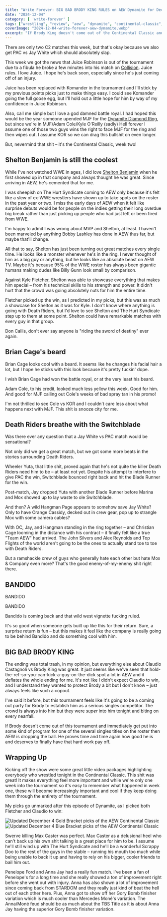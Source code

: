 ```yaml
---
title: "Write Forever: BIG BAD BRODY KING RULES on AEW Dynamite for December 4"
date: "2024-12-04"
category: [ 'write-forever' ]
tags: ["wrestling", "review", "aew", "dynamite", "continental-classic", "continental-classic-2024"]
coverImage: "2024-12-04-write-forever-aew-dynamite.webp"
excerpt: "If Brody King doesn't come out of the Continental Classic and straight into a feud for a singles title, then AEW is screwing up."
---
```


There are only two C2 matches this week, but that's okay because we also get PAC vs Jay White which should absolutely slap.

This week we got the news that Juice Robinson is out of the tournament due to a fibula he broke a few minutes into his match on [Collision](/posts/2024-11-30-write-forever-aew-collision). Juice rules. I love Juice. I hope he's back soon, especially since he's just coming off of an injury.

Juice has been replaced with Komander in the tournament and I'll stick by my previous points picks just to make things easy. I could see Komander going the full goose egg, but I'll hold out a little hope for him by way of my confidence in Juice Robinson.

Also, call me simple but I love a god damned battle royal. I had hoped this would be the year someone upended MJF for the [Dynamite Diamond Ring](/posts/2023-10-14-write-forever-aew-collision), but since we're in MJF/Adam Cole/Kyle O'Reilly (sadly) Hell forever I assume one of those two guys wins the right to face MJF for the ring and then wipes out. I assume KOR so we can drag this bullshit on even longer.

But, nevermind that shit – it's the Continental Classic, week two!

## Shelton Benjamin is still the coolest

While I've not watched WWE in ages, I did love [Shelton Benjamin](/posts/2024-12-21-write-forever-aew-collision) when he first showed up in that company and always thought he was great. Since arriving in AEW, he's cemented that for me.

I was sheepish on The Hurt Syndicate coming to AEW only because it's felt like a slew of ex-WWE wrestlers have shown up to take spots on the roster in the past year or two. I miss the early days of AEW when it felt like surprise debuts would be for people on the indies getting their long overdue big break rather than just picking up people who had just left or been fired from WWE.

I'm happy to admit I was wrong about MVP and Shelton, at least. I haven't been marveled by anything Bobby Lashley has done in AEW thus far, but maybe that'll change.

All that to say, Shelton has just been turning out great matches every single time. He looks like a monster whenever he's in the ring. I never thought of him as a big guy or anything, but he looks like an absolute beast on AEW TV. Maybe it's because 95% of the WWE roster has always been gigantic humans making dudes like Billy Gunn look small by comparison.

Against Kyle Fletcher, Shelton was able to showcase everything that makes him special – from his technical skills to his strength and power. It didn't hurt that the crowd was going absolutely nuts for him the entire time.

Fletcher picked up the win, as I predicted in my picks, but this was as much a showcase for Shelton as it was for Kyle. I don't know where anything is going with Death Riders, but I'd love to see Shelton and The Hurt Syndicate step up to them at some point. Shelton could have remarkable matches with every guy in that group.

Don Callis, don't ever say anyone is "riding the sword of destiny" ever again.

## Brian Cage's beard

Brian Cage looks cool with a beard. It seems like he changes his facial hair a lot, but I hope he sticks with this look because it's pretty fuckin' dope.

I wish Brian Cage had won the battle royal, or at the very least his beard.

Adam Cole, to his credit, looked much less yellow this week. Good for him. And good for MJF calling out Cole's weeks of bad spray tan in his promo!

I'm not thrilled to see Cole vs KOR and I couldn't care less about what happens next with MJF. This shit is snooze city for me.

## Death Riders breathe with the Switchblade

Was there ever any question that a Jay White vs PAC match would be sensational?

Not only did we get a great match, but we got some more beats in the stories surrounding Death Riders.

Wheeler Yuta, that little shit, proved again that he's not quite the killer Death Riders need him to be – at least not yet. Despite his attempt to interfere to give PAC the win, Switchblade bounced right back and hit the Blade Runner for the win.

Post-match, Jay dropped Yuta with another Blade Runner before Marina and Mox showed up to lay waste to ole Switchblade.

And then? A wild Hangman Page appears to somehow save Jay White? Only to have Orange Cassidy, decked out in crew gear, pop up to strangle Mox with some camera cables?

With OC, Jay, and Hangman standing in the ring together – and Christian Cage looming in the distance with his contract – it finally felt like a true "Team AEW" had arrived. The John Silvers and Alex Reynolds and Top Flights of the world aren't going to be the ones to actually stand toe to toe with Death Riders.

But a ramshackle crew of guys who generally hate each other but hate Mox & Company even more? That's the good enemy-of-my-enemy shit right there.

## BANDIDO

BANDIDO

BANDIDO

Bandido is coming back and that wild west vignette fucking ruled.

It's so good when someone gets built up like this for their return. Sure, a surprise return is fun – but this makes it feel like the company is really going to be behind Bandido and do something cool with him.

## BIG BAD BRODY KING

The ending was total trash, in my opinion, but everything else about Claudio Castagnoli vs Brody King was great. It just seems like we've seen that hold-the-ref-so-you-can-kick-a-guy-on-the-dick spot a lot in AEW and it deflates the whole ending for me. It's not like I didn't expect Claudio to win, and I understand they wanted to protect Brody a bit but I don't know – just always feels like such a copout.

I've said it before, but this tournament feels like it's going to be a coming out party for Brody to establish him as a serious singles competitor. The crowd is always into him but they were _super_ into him tonight and biting on every nearfall.

If Brody doesn't come out of this tournament and immediately get put into some kind of program for one of the several singles titles on the roster then AEW is dropping the ball. He proves time and time again how good he is and deserves to finally have that hard work pay off.

## Wrapping Up

Kicking off the show were some great little video packages highlighting everybody who wrestled tonight in the Continental Classic. This shit was great! It makes everything feel more important and while we're only one week into the tournament so it's easy to remember what happened in week one, these will become increasingly important and cool if they keep doing them through the entirety of the tournament.

My picks go unmarked after this episode of Dynamite, as I picked both Fletcher and Claudio to win:

<img src="/images/c2-gold-11-30.webp" alt="Updated December 4 Gold Bracket picks of the AEW Continental Classic" className="align-center-image">
&nbsp;
<img src="/images/c2-blue-11-30.webp" alt="Updated December 4 Blue Bracket picks of the AEW Continental Classic" className="align-center-image">

Swerve killing Max Caster was perfect. Max Caster as a delusional heel who can't back up his own shit talking is a great place for him to be. I assume he'll still wind up with The Hurt Syndicate and he'll be a wonderful Scrappy Doo to the rest of the guys in the stable – running his mouth too much while being unable to back it up and having to rely on his bigger, cooler friends to bail him out.

Penelope Ford and Anna Jay had a really fun match. I've been a fan of Penelope's for a long time and she really showed a ton of improvement right before she went out with injury. Anna has also shown a lot of improvement since coming back from STARDOM and they really just kind of beat the hell out of each other here. Plus, Anna got to show off her Gory Bomb finisher variation which is much cooler than Mercedes Moné's variation. The Anna/Moné feud should be as much about the TBS Title as it is about Anna Jay having the superior Gory Bomb finisher variation.